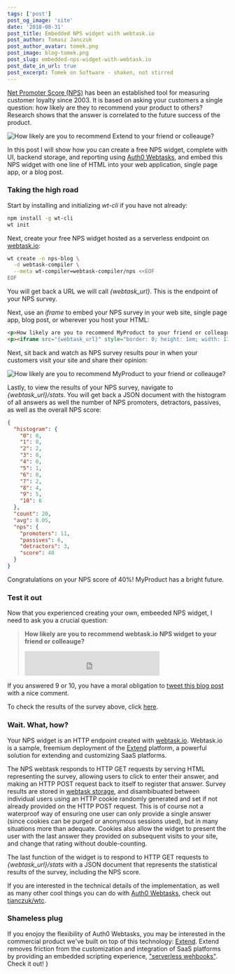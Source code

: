 ```yaml
---
tags: ['post']
post_og_image: 'site'
date: '2018-08-31'  
post_title: Embedded NPS widget with webtask.io
post_author: Tomasz Janczuk
post_author_avatar: tomek.png
post_image: blog-tomek.png
post_slug: embedded-nps-widget-with-webtask.io
post_date_in_url: true
post_excerpt: Tomek on Software - shaken, not stirred
---
```


[Net Promoter Score (NPS)](https://en.wikipedia.org/wiki/Net_Promoter) has been an established tool for measuring customer loyalty since 2003. It is based on asking your customers a single question: how likely are they to recommend your product to others? Research shows that the answer is correlated to the future success of the product. 

<img src="/assets/images/blog/tomek_blog/2018-08-31/0.png" class="tj-img-diagram-100" alt="How likely are you to recommend Extend to your friend or colleauge?">

In this post I will show how you can create a free NPS widget, complete with UI, backend storage, and reporting using [Auth0 Webtasks](https://webtask.io), and embed this NPS widget with one line of HTML into your web application, single page app, or a blog post. 

### Taking the high road

Start by installing and initializing *wt-cli* if you have not already: 

```bash
npm install -g wt-cli
wt init
```

Next, create your free NPS widget hosted as a serverless endpoint on [webtask.io](https://webtask.io):

```bash
wt create -n nps-blog \
  -d webtask-compiler \
  --meta wt-compiler=webtask-compiler/nps <<EOF
EOF
```

You will get back a URL we will call *{webtask_url}*. This is the endpoint of your NPS survey. 

Next, use an *iframe* to embed your NPS survey in your web site, single page app, blog post, or wherever you host your HTML:

```html
<p>How likely are you to recommend MyProduct to your friend or colleague?</p>
<p><iframe src="{webtask_url}" style="border: 0; height: 1em; width: 11em;"></iframe></p>
```

Next, sit back and watch as NPS survey results pour in when your customers visit your site and share their opinion:

<img src="/assets/images/blog/tomek_blog/2018-08-31/1.png" class="tj-img-diagram-100" alt="How likely are you to recommend MyProduct to your friend or colleauge?">

Lastly, to view the results of your NPS survey, navigate to *{webtask_url}/stats*. You will get back a JSON document with the histogram of all answers as well the number of NPS promoters, detractors, passives, as well as the overall NPS score:

```json
{
  "histogram": {
    "0": 0,
    "1": 0,
    "2": 2,
    "3": 0,
    "4": 0,
    "5": 1,
    "6": 0,
    "7": 2,
    "8": 4,
    "9": 5,
    "10": 6
  },
  "count": 20,
  "avg": 8.05,
  "nps": {
    "promoters": 11,
    "passives": 6,
    "detractors": 3,
    "score": 40
  }
}
```

Congratulations on your NPS score of 40%! MyProduct has a bright future. 

### Test it out

Now that you experienced creating your own, embeeded NPS widget, I need to ask you a crucial question:

> **How likely are you to recommend webtask.io NPS widget to your friend or colleauge?** 
> <iframe src="https://wt-53f70144dc9d7c76455fa91f858d4cec-0.sandbox.auth0-extend.com/nps-blog?size=2em" style="border: 0; height: 4em; width: 22em;"></iframe>
> 

If you answered 9 or 10, you have a moral obligation to [tweet this blog post](https://twitter.com/intent/tweet?text=Embed%20a%20free%20NPS%20survey%20on%20your%20site%20and%20find%20out%20what%20customers%20think%20about%20you!&url=https://tomasz.janczuk.org/2018/08/free-embedded-nps-widget-with-webtask-io.html&via=tjanczuk&hashtags=nps,webtaskio,serverless,product) with a nice comment.

To check the results of the survey above, click [here](https://wt-53f70144dc9d7c76455fa91f858d4cec-0.sandbox.auth0-extend.com/nps-blog/stats).

### Wait. What, how?

Your NPS widget is an HTTP endpoint created with [webtask.io](https://webtask.io). Webtask.io is a sample, freemium deployment of the [Extend](https://goextend.io/webtaskio) platform, a powerful solution for extending and customizing SaaS platforms. 

The NPS webtask responds to HTTP GET requests by serving HTML representing the survey, allowing users to click to enter their answer, and making an HTTP POST request back to itself to register that answer. Survey results are stored in [webtask storage](https://webtask.io/docs/storage), and disambibuated between individual users using an HTTP cookie randomly generated and set if not already provided on the HTTP POST request. This is of course not a waterproof way of ensuring one user can only provide a single answer (since cookies can be purged or anonymous sessions used), but in many situations more than adequate. Cookies also allow the widget to present the user with the last answer they provided on subsequent visits to your site, and change that rating without double-counting. 

The last function of the widget is to respond to HTTP GET requests to *{webtask_url}/stats* with a JSON document that represents the statistical results of the survey, including the NPS score. 

If you are interested in the technical details of the implementation, as well as many other cool things you can do with [Auth0 Webtasks](https://webtask.io), check out [tjanczuk/wtc](https://github.com/tjanczuk/wtc/blob/master/README.md#embeddable-nps-widget).

### Shameless plug

If you enojoy the flexibility of Auth0 Webtasks, you may be interested in the commercial product we've built on top of this technology: [Extend](https://goextend.io/webtaskio). Extend removes friction from the customization and integration of SaaS platforms by providing an embedded scripting experience, ["serverless wehbooks"](https://tomasz.janczuk.org/2018/03/serverless-webhooks-to-revolutionize-the-saas.html). Check it out! }